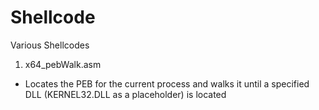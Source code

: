 # Shellcode
Various Shellcodes

1. x64_pebWalk.asm
- Locates the PEB for the current process and walks it until a specified DLL (KERNEL32.DLL as a placeholder) is located
